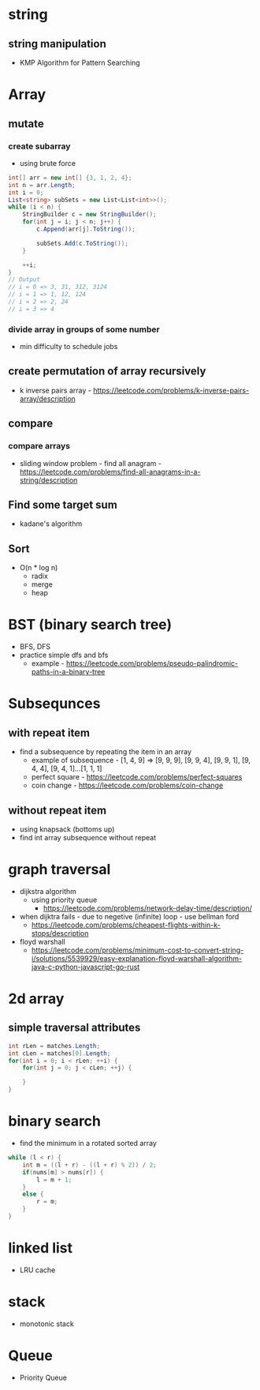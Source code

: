# string

## string manipulation

- KMP Algorithm for Pattern Searching

# Array

## mutate

### create subarray

- using brute force

```c#
int[] arr = new int[] {3, 1, 2, 4};
int n = arr.Length;
int i = 0;
List<string> subSets = new List<List<int>>();
while (i < n) {
    StringBuilder c = new StringBuilder();
    for(int j = i; j < n; j++) {
        c.Append(arr[j].ToString());

        subSets.Add(c.ToString());
    }

    ++i;
}
// Output
// i = 0 => 3, 31, 312, 3124
// i = 1 => 1, 12, 124
// i = 2 => 2, 24
// i = 3 => 4
```

### divide array in groups of some number

- min difficulty to schedule jobs

## create permutation of array recursively

- k inverse pairs array - https://leetcode.com/problems/k-inverse-pairs-array/description

## compare

### compare arrays

- sliding window problem - find all anagram - https://leetcode.com/problems/find-all-anagrams-in-a-string/description

## Find some target sum

- kadane's algorithm

## Sort

- O(n \* log n)
  - radix
  - merge
  - heap

# BST (binary search tree)

- BFS, DFS
- practice simple dfs and bfs
  - example - https://leetcode.com/problems/pseudo-palindromic-paths-in-a-binary-tree

# Subsequnces

## with repeat item

- find a subsequence by repeating the item in an array
  - example of subsequence - [1, 4, 9] => [9, 9, 9], [9, 9, 4], [9, 9, 1], [9, 4, 4], [9, 4, 1]...[1, 1, 1]
  - perfect square - https://leetcode.com/problems/perfect-squares
  - coin change - https://leetcode.com/problems/coin-change

## without repeat item

- using knapsack (bottoms up)
- find int array subsequence without repeat

# graph traversal

- dijkstra algorithm
  - using priority queue
    - https://leetcode.com/problems/network-delay-time/description/
- when dijktra fails - due to negetive (infinite) loop - use bellman ford
  - https://leetcode.com/problems/cheapest-flights-within-k-stops/description
- floyd warshall
  - https://leetcode.com/problems/minimum-cost-to-convert-string-i/solutions/5539929/easy-explanation-floyd-warshall-algorithm-java-c-python-javascript-go-rust

# 2d array

## simple traversal attributes

```c#
int rLen = matches.Length;
int cLen = matches[0].Length;
for(int i = 0; i < rLen; ++i) {
    for(int j = 0; j < cLen; ++j) {

    }
}
```

# binary search

- find the minimum in a rotated sorted array

```c#
while (l < r) {
    int m = ((l + r) - ((l + r) % 2)) / 2;
    if(nums[m] > nums[r]) {
        l = m + 1;
    }
    else {
        r = m;
    }
}
```

# linked list

- LRU cache

# stack

- monotonic stack

# Queue

- Priority Queue
